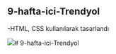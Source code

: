 ## 9-hafta-ici-Trendyol

-HTML, CSS kullanılarak tasarlandı

<img src="screen.gif"/># 9-hafta-ici-Trendyol
